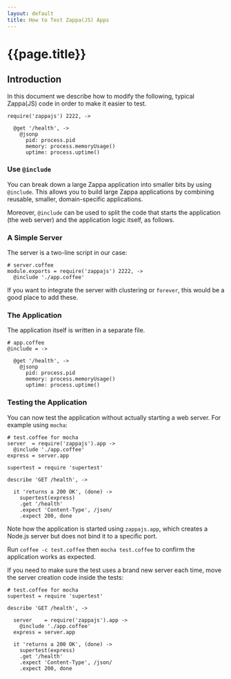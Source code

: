 ```yaml
---
layout: default
title: How to Test Zappa(JS) Apps
---
```


# {{page.title}}

## Introduction

In this document we describe how to modify the following, typical Zappa(JS) code in order to make it easier to test.

    require('zappajs') 2222, ->

      @get '/health', ->
        @jsonp
          pid: process.pid
          memory: process.memoryUsage()
          uptime: process.uptime()

### Use `@include`

You can break down a large Zappa application into smaller bits by using `@include`. This allows you to build large Zappa applications by combining reusable, smaller, domain-specific applications.

Moreover, `@include` can be used to split the code that starts the application (the web server) and the application logic itself, as follows.

### A Simple Server

The server is a two-line script in our case:

    # server.coffee
    module.exports = require('zappajs') 2222, ->
      @include './app.coffee'

If you want to integrate the server with clustering or `forever`, this would be a good place to add these.

### The Application

The application itself is written in a separate file.

    # app.coffee
    @include = ->

      @get '/health', ->
        @jsonp
          pid: process.pid
          memory: process.memoryUsage()
          uptime: process.uptime()

### Testing the Application

You can now test the application without actually starting a web server. For example using `mocha`:

    # test.coffee for mocha
    server  = require('zappajs').app ->
      @include './app.coffee'
    express = server.app

    supertest = require 'supertest'

    describe 'GET /health', ->

      it 'returns a 200 OK', (done) ->
        supertest(express)
        .get '/health'
        .expect 'Content-Type', /json/
        .expect 200, done

Note how the application is started using `zappajs.app`, which creates a Node.js server but does not bind it to a specific port.

Run `coffee -c test.coffee` then `mocha test.coffee` to confirm the application works as expected.

If you need to make sure the test uses a brand new server each time, move the server creation code inside the tests:

    # test.coffee for mocha
    supertest = require 'supertest'

    describe 'GET /health', ->

      server    = require('zappajs').app ->
        @include './app.coffee'
      express = server.app

      it 'returns a 200 OK', (done) ->
        supertest(express)
        .get '/health'
        .expect 'Content-Type', /json/
        .expect 200, done
